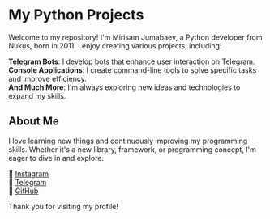 # My Python Projects

Welcome to my repository! I'm Mirisam Jumabaev, a Python developer from Nukus, born in 2011. I enjoy creating various projects, including:

**Telegram Bots**: I develop bots that enhance user interaction on Telegram.  
**Console Applications**: I create command-line tools to solve specific tasks and improve efficiency.  
**And Much More**: I'm always exploring new ideas and technologies to expand my skills.

## About Me

I love learning new things and continuously improving my programming skills. Whether it's a new library, framework, or programming concept, I'm eager to dive in and explore.



📸 [Instagram](https://www.instagram.com/mrxlsw)  
📱 [Telegram](https://t.me/mrxlsw_world)  
🐙 [GitHub](https://github.com/mrxlsw)  

Thank you for visiting my profile!
